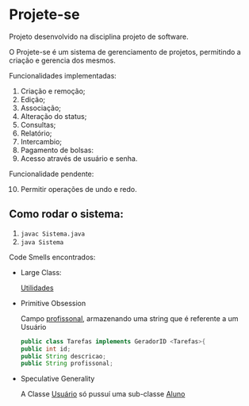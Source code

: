 # Projete-se
Projeto desenvolvido na disciplina projeto de software.

O Projete-se é um sistema de gerenciamento de projetos, permitindo a criação e gerencia dos mesmos.

Funcionalidades implementadas:

1) Criação e remoção;
2) Edição;
3) Associação;
4) Alteração do status;
5) Consultas;
6) Relatório;
7) Intercambio;
8) Pagamento de bolsas:
9) Acesso através de usuário e senha.

Funcionalidade pendente:

10) Permitir operações de undo e redo.

## Como rodar o sistema:

1. ```javac Sistema.java```
2. ```java Sistema```

Code Smells encontrados:
* Large Class:

    [Utilidades](/Funcionalidades/Utilidades.java/)
* Primitive Obsession

    Campo [profissonal](/Classes/Tarefas.java), armazenando uma string que é referente a um Usuário
    ```Java
    public class Tarefas implements GeradorID <Tarefas>{
    public int id;
    public String descricao;
    public String profissonal;
    ```

* Speculative Generality
    
    A Classe [Usuário](/Classes/Usuario.java) só pussuí uma sub-classe [Aluno](/Classes/Aluno.java)

 
